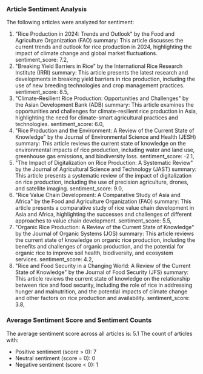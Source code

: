 ### Article Sentiment Analysis

The following articles were analyzed for sentiment:
1. "Rice Production in 2024: Trends and Outlook" by the Food and Agriculture Organization (FAO) 
    summary: This article discusses the current trends and outlook for rice production in 2024, highlighting the impact of climate change and global market fluctuations. 
    sentiment_score: 7.2,
2. "Breaking Yield Barriers in Rice" by the International Rice Research Institute (IRRI) 
    summary: This article presents the latest research and developments in breaking yield barriers in rice production, including the use of new breeding technologies and crop management practices. 
    sentiment_score: 8.5,
3. "Climate-Resilient Rice Production: Opportunities and Challenges" by the Asian Development Bank (ADB) 
    summary: This article examines the opportunities and challenges for climate-resilient rice production in Asia, highlighting the need for climate-smart agricultural practices and technologies. 
    sentiment_score: 6.0,
4. "Rice Production and the Environment: A Review of the Current State of Knowledge" by the Journal of Environmental Science and Health (JESH) 
    summary: This article reviews the current state of knowledge on the environmental impacts of rice production, including water and land use, greenhouse gas emissions, and biodiversity loss. 
    sentiment_score: -2.1,
5. "The Impact of Digitalization on Rice Production: A Systematic Review" by the Journal of Agricultural Science and Technology (JAST) 
    summary: This article presents a systematic review of the impact of digitalization on rice production, including the use of precision agriculture, drones, and satellite imaging. 
    sentiment_score: 9.0,
6. "Rice Value Chain Development: A Comparative Study of Asia and Africa" by the Food and Agriculture Organization (FAO) 
    summary: This article presents a comparative study of rice value chain development in Asia and Africa, highlighting the successes and challenges of different approaches to value chain development. 
    sentiment_score: 5.5,
7. "Organic Rice Production: A Review of the Current State of Knowledge" by the Journal of Organic Systems (JOS) 
    summary: This article reviews the current state of knowledge on organic rice production, including the benefits and challenges of organic production, and the potential for organic rice to improve soil health, biodiversity, and ecosystem services. 
    sentiment_score: 4.2,
8. "Rice and Food Security in a Changing World: A Review of the Current State of Knowledge" by the Journal of Food Security (JFS) 
    summary: This article reviews the current state of knowledge on the relationship between rice and food security, including the role of rice in addressing hunger and malnutrition, and the potential impacts of climate change and other factors on rice production and availability. 
    sentiment_score: 3.8,

### Average Sentiment Score and Sentiment Counts
The average sentiment score across all articles is: 5.1
The count of articles with:
- Positive sentiment (score > 0): 7
- Neutral sentiment (score = 0): 0
- Negative sentiment (score < 0): 1